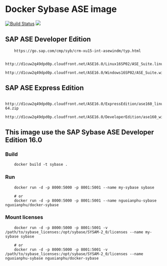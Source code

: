 # Docker Sybase ASE image

[![Build Status](https://travis-ci.org/nguoianphu/docker-sybase.svg?branch=master)](https://travis-ci.org/nguoianphu/docker-sybase)
[![](https://images.microbadger.com/badges/image/nguoianphu/docker-sybase.svg)](http://microbadger.com/images/nguoianphu/docker-sybase "Get your own image badge on microbadger.com")

## SAP ASE Developer Edition
        https://go.sap.com/cmp/syb/crm-xu15-int-asewindm/typ.html

        http://d1cuw2q49dpd0p.cloudfront.net/ASE16.0/Linux16SP02/ASE_Suite.linuxamd64.tgz
        http://d1cuw2q49dpd0p.cloudfront.net/ASE16.0/Windows16SP02/ASE_Suite.winx64.zip

## SAP ASE Express Edition
        http://d1cuw2q49dpd0p.cloudfront.net/ASE16.0/ExpressEdition/ase160_linuxx86-64.zip
        http://d1cuw2q49dpd0p.cloudfront.net/ASE16.0/DeveloperEdition/ase160_winx64.zip


## This image use the SAP Sybase ASE Developer Edition 16.0

### Build

        docker build -t sybase .
        
### Run
        docker run -d -p 8000:5000 -p 8001:5001 --name my-sybase sybase
        
        # or
        docker run -d -p 8000:5000 -p 8001:5001 --name nguoianphu-sybase nguoianphu/docker-sybase
        
### Mount licenses

        docker run -d -p 8000:5000 -p 8001:5001 -v /path/to/sybase_licenses:/opt/sybase/SYSAM-2_0/licenses --name my-sybase sybase
        
        # or
        docker run -d -p 8000:5000 -p 8001:5001 -v /path/to/sybase_licenses:/opt/sybase/SYSAM-2_0/licenses --name nguoianphu-sybase nguoianphu/docker-sybase